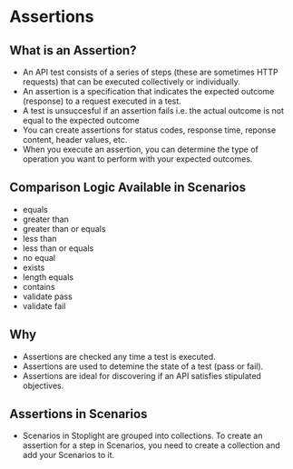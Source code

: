 # Assertions

## What is an Assertion?
- An API test consists of a series of steps (these are sometimes HTTP requests) that can be executed collectively or individually.
- An assertion is a specification that indicates the expected outcome (response) to a request executed in a test.
- A test is unsuccesful if an assertion fails i.e. the actual outcome is not equal to the expected outcome
- You can create assertions for status codes, response time, reponse content, header values, etc.
- When you execute an assertion, you can determine the type of operation you want to perform with your expected outcomes.

## Comparison Logic Available in Scenarios
- equals
- greater than
- greater than or equals
- less than
- less than or equals
- no equal
- exists
- length equals
- contains
- validate pass
- validate fail

## Why
- Assertions are checked any time a test is executed.
- Assertions are used to detemine the state of a test (pass or fail).
- Assertions are ideal for discovering if an API satisfies stipulated objectives.

## Assertions in Scenarios
- Scenarios in Stoplight are grouped into collections. To create an assertion for a step in Scenarios, you need to create a collection and add your Scenarios to it.
